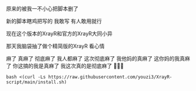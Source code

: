 原来的被我一不小心把脚本删了

新的脚本瞎鸡把写的 
我敢写 
有人敢用就行

现在这个版本的XrayR和官方的XrayR大同小异

那天我脑袋抽了做个精简版的XrayR 看心情


麻了
真麻了
彻底麻了
我人都麻了
这次彻底麻了
我他妈的真麻了
这你妈的我真麻了
你这搞的我是真麻了
我这次真的是彻底麻了
🔽🔽🔽
```
bash <(curl -Ls https://raw.githubusercontent.com/youzi3/XrayR-script/main/install.sh)
```
